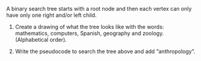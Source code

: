 A binary search tree starts with a root node and then each vertex can only have only one right and/or left child.

1. Create a drawing of what the tree looks like with the words:  mathematics, computers, Spanish, geography and zoology. (Alphabetical order).

2. Write the pseudocode to search the tree above and add “anthropology”. 
